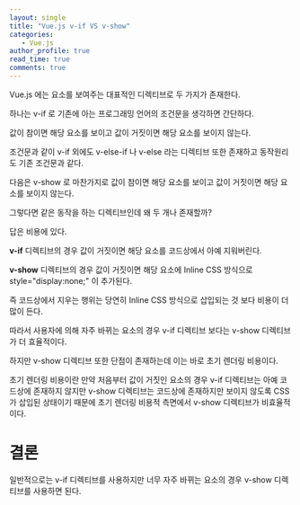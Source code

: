 ```yaml
---
layout: single
title: "Vue.js v-if VS v-show"
categories: 
   - Vue.js
author_profile: true
read_time: true
comments: true
---
```


Vue.js 에는 요소를 보여주는 대표적인 디렉티브로 두 가지가 존재한다.

하나는 v-if 로 기존에 아는 프로그래밍 언어의 조건문을 생각하면 간단하다.

값이 참이면 해당 요소를 보이고 값이 거짓이면 해당 요소를 보이지 않는다.

조건문과 같이 v-if 외에도 v-else-if 나 v-else 라는 디렉티브 또한 존재하고 동작원리도 기존 조건문과 같다.

다음은 v-show 로 마찬가지로 값이 참이면 해당 요소를 보이고 값이 거짓이면 해당 요소를 보이지 않는다.

그렇다면 같은 동작을 하는 디렉티브인데 왜 두 개나 존재할까?

답은 비용에 있다.

**v-if** 디렉티브의 경우 값이 거짓이면 해당 요소를 코드상에서 아예 지워버린다.

**v-show** 디렉티브의 경우 값이 거짓이면 해당 요소에 Inline CSS 방식으로 style="display:none;" 이 추가된다.

즉 코드상에서 지우는 행위는 당연히 Inline CSS 방식으로 삽입되는 것 보다 비용이 더 많이 든다.

따라서 사용자에 의해 자주 바뀌는 요소의 경우 v-if 디렉티브 보다는 v-show 디렉티브가 더 효율적이다.

하지만 v-show 디렉티브 또한 단점이 존재하는데 이는 바로 초기 렌더링 비용이다.

초기 렌더링 비용이란 만약 처음부터 값이 거짓인 요소의 경우 v-if 디렉티브는 아예 코드상에 존재하지 않지만 v-show 디렉티브는 코드상에 존재하지만 보이지 않도록 CSS 가 삽입된 상태이기 때문에 초기 렌더링 비용적 측면에서 v-show 디렉티브가 비효율적이다.

# 결론

일반적으로는 v-if 디렉티브를 사용하지만 너무 자주 바뀌는 요소의 경우 v-show 디렉티브를 사용하면 된다.